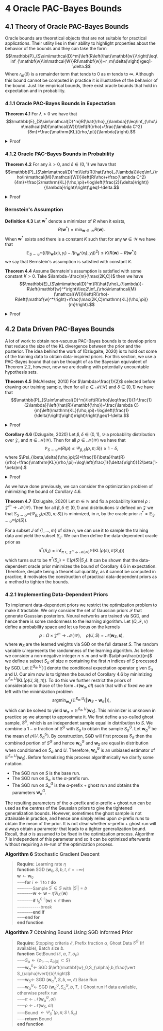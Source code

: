 # 4 Oracle PAC-Bayes Bounds

## 4.1 Theory of Oracle PAC-Bayes Bounds

Oracle bounds are theoretical objects that are not suitable for practical applications. Their utility lies in their ability to highlight properties about the behavior of the bounds and they can take the form $$\mathbb{P}_{S\sim\mathcal{D}^m}\left(R\left(\hat{\mathbf{w}}\right)\leq\inf_{\mathbf{w}\in\mathcal{W}}R(\mathbf{w})+r_m(\delta)\right)\geq1-\delta.$$ Where $r_m(\delta)$ is a remainder term that tends to $0$ as $m$ tends to $\infty$. Although this bound cannot be computed in practice it is illustrative of the behavior of the bound. Just like empirical bounds, there exist oracle bounds that hold in expectation and in probability.

### 4.1.1 Oracle PAC-Bayes Bounds in Expectation

**Theorem 4.1** For $\lambda>0$ we have that $$\mathbb{E}_{S\sim\mathcal{D}^m}R(\hat{\rho}_{\lambda})\leq\inf_{\rho\in\mathcal{M}(\mathcal{W})}\left(R(\rho)+\frac{\lambda C^2}{8m}+\frac{\mathrm{KL}(\rho,\pi)}{\lambda}\right).$$
<details>
<summary>Proof</summary>
<br>

**Theorem 4.1.1 (Fubini's Theorem)** If $\mathcal{X}_1$ and $\mathcal{X}_2$ are $\sigma$-finite measurable spaces and $f:\mathcal{X}_1\times\mathcal{X}_2$ is measurable and $$\int_{\mathcal{X}_1\times\mathcal{X}_2}\vert f(x_1,x_2)\vert d(x_1,x_2)<\infty,$$ then $$\int_{\mathcal{X}_1}\left(\int_{\mathcal{X}_2}f(x_1,x_2)dx_2\right)dx_1=\int_{\mathcal{X}_2}\left(\int_{\mathcal{X}_1}f(x_1,x_2)dx_2\right)dx_1=\int_{\mathcal{X}_1\times\mathcal{X}_2}f(x_1,x_2)d(x_1,x_2).$$
<details>
<summary>Proof</summary>
<br>

For the proof of this theorem please refer to (Rodriguez, 2021).

</details>

We proceed from Corollary 3.9 to deduce that $$\begin{align*}\mathbb{E}_{S\sim\mathcal{D}^m}\left(R\left(\hat{\rho}_{\lambda}\right)\right)&\leq\mathbb{E}_{S\sim\mathcal{D}^m}\left(\inf_{\rho\in\mathcal{M}(\mathcal{W})}\left(\hat{R}(\rho)+\frac{\lambda C^2}{8m}+\frac{\mathrm{KL}(\rho,\pi)}{\lambda}\right)\right)\\&\leq\inf_{\rho\in\mathcal{M}(\mathcal{W})}\left(\mathbb{E}_{S\sim\mathcal{D}^m}\left(\hat{R}(\rho)+\frac{\lambda C^2}{8m}+\frac{\mathrm{KL}(\rho,\pi)}{\lambda}\right)\right)\\&=\inf_{\rho\in\mathcal{M}(\mathcal{W})}\left(\mathbb{E}_{S\sim\mathcal{D}^m}\left(\hat{R}(\rho)\right)+\frac{\lambda C^2}{8m}+\frac{\mathrm{KL}(\rho,\pi)}{\lambda}\right)\\&=\inf_{\rho\in\mathcal{M}(\mathcal{W})}\left(\mathbb{E}_{\mathbf{w}\sim\rho}\left(\mathbb{E}_{S\sim\mathcal{D}^m}\left(\hat{R}(\mathbf{w})\right)\right)\frac{\lambda C^2}{8m}+\frac{\mathrm{KL}(\rho,\pi)}{\lambda}\right)\end{align*}$$ where Fubini's theorem has been applied in the last inequality. Recalling that $\mathbb{E}_{S\sim\mathcal{D}^m}\left(\hat{R}(\mathbf{w})\right)=R(\mathbf{w})$ completes the proof of the theorem. $\square$

</details>

### 4.1.2 Oracle PAC-Bayes Bounds in Probability

**Theorem 4.2** For any $\lambda>0$, and $\delta\in(0,1)$ we have that $$\mathbb{P}_{S\sim\mathcal{D}^m}\left(R(\hat{\rho}_{\lambda})\leq\inf_{\rho\in\mathcal{M}(\mathcal{W})}\left(R(\rho)+\frac{\lambda C^2}{4m}+\frac{2\mathrm{KL}(\rho,\pi)+\log\left(\frac{2}{\delta}\right)}{\lambda}\right)\right)\geq1-\delta.$$
<details>
<summary>Proof</summary>
<br>

Recall the proof of Theorem 3.4 and the subsequent application to the Gibbs posterior that yielded Corollary 3.6. $$\mathbb{P}_{S\sim\mathcal{D}^m}\left(R(\hat{\rho}_{\lambda})\leq\inf_{\rho\in\mathcal{M}(\mathcal{W})}\left(\hat{R}(\rho)+\frac{\lambda C^2}{8m}+\frac{\mathrm{KL}(\rho,\pi)+\log\left(\frac{1}{\delta}\right)}{\lambda}\right)\right)\geq1-\delta.$$ In the proof we utilized the result of Theorem 2.1. The inequality of Theorem 2.1 can be reversed by replacing the $U_i$ by $-U_i$ in its proof. Applying the reverse inequality of Theorem 2.1 in the proof of Theorem 3.4 gives the updated corollary $$\mathbb{P}_{S\sim\mathcal{D}^m}\left(\hat{R}(\rho)\leq R(\rho)+\frac{\lambda C^2}{8m}+\frac{\mathrm{KL}(\rho,\pi)+\log\left(\frac{1}{\delta}\right)}{\lambda}\right)\geq1-\delta.$$ Which holds for all $\rho\in\mathcal{M}(\mathcal{W})$. Applying a union bound on Corollary 3.6 and the updated result above gives $$\mathbb{P}_{S\sim\mathcal{D}^m}\begin{pmatrix}R(\hat{\rho}_{\lambda})\leq\inf_{\rho\in\mathcal{M}(\mathcal{W})}\left(\hat{R}(\rho)+\frac{\lambda C^2}{8m}+\frac{\mathrm{KL}(\rho,\pi)+\log\left(\frac{1}{\delta}\right)}{\lambda}\right),\\\hat{R}(\rho)\leq R(\rho)+\frac{\lambda C^2}{8m}+\frac{\mathrm{KL}(\rho,\pi)+\log\left(\frac{1}{\delta}\right)}{\lambda}\end{pmatrix}\geq1-2\delta,$$ which holds for all $\rho\in\mathcal{M}(\mathcal{W})$. Using the upper bound on $\hat{R}(\rho)$ from the second event on the first event gives $$\mathbb{P}_{S\sim\mathcal{D}^m}\left(R(\hat{\rho}_{\lambda})\leq\inf_{\rho\in\mathcal{M}(\mathcal{W})}\left(\hat{R}(\rho)+\frac{\lambda C^2}{4m}+\frac{2\left(\mathrm{KL}(\rho,\pi)+\log\left(\frac{1}{\delta}\right)\right)}{\lambda}\right)\right)\geq1-2\delta.$$ We can simply replace the $\delta$ with $\frac{\delta}{2}$ to complete the proof. $\square$

</details>

### Bernstein's Assumption

**Definition 4.3** Let $\mathbf{w}^*$ denote a minimizer of $R$ when it exists, $$R(\mathbf{w}^*)=\min_{\mathbf{w}\in\mathcal{W}}R(\mathbf{w}).$$ When $\mathbf{w}^*$ exists and there is a constant $K$ such that for any $\mathbf{w}\in\mathcal{W}$ we have that $$\mathbb{E}_{S\sim\mathcal{D}^m}\left(\left(l(h_{\mathbf{w}}(x_i),y_i)-l(h_{\mathbf{w}^*}(x_i),y_i)\right)^2\right)\leq K\left(R(\mathbf{w})-R(\mathbf{w}^*)\right)$$ we say that Bernstein's assumption is satisfied with constant $K$.

**Theorem 4.4** Assume Bernstein's assumption is satisfied with some constant $K>0$. Take $\lambda=\frac{m}{\max(2K,C)}$ then we have $$\mathbb{E}_{S\sim\mathcal{D}^m}R(\hat{\rho}_{\lambda})-R\left(\mathbf{w}^*\right)\leq2\inf_{\rho\in\mathcal{M}(\mathcal{W})}\left(R(\rho)-R\left(\mathbf{w}^*\right)+\frac{\max(2K,C)\mathrm{KL}(\rho,\pi)}{m}\right).$$
<details>
<summary>Proof</summary>
<br>

**Lemma 4.4.1**

Let $g$ denoted the Bernstein function defined by $$g(x)=\begin{cases}1&x=0\\\frac{e^x-1-x}{x^2}&x\neq0.\end{cases}$$ Let $U_1,\dots,U_n$ be $\mathrm{i.i.d}$ random variables such that $\mathbb{E}(U_i)$ is finite and $U_i-\mathbb{E}(U_i)\leq C$ almost surely for some $C\in\mathbb{R}$. Then, $$\mathbb{E}\left(\exp\left(t\sum_{i=1}^n\left(U_i-\mathbb{E}(U_i)\right)\right)\right)\leq\exp\left(g(Ct)nt^2\mathrm{Var}(U_i)\right).$$

<details>
<summary>Proof (Habib, 1998)</summary>
<br>

We first show that function $g$ is increasing. For $x\neq0$ we have that $$g^\prime(x)=\frac{(x-2)e^x+2+x}{x^3}.$$ Let $h(x)=(x-2)e^x+2+x$ then $h(0)=0$ and $h^\prime(x)=(x-2)e^x+1$, so that $h^\prime(0)=0$ and $h^{\prime\prime}(x)=xe^x$. Therefore, $h^\prime(x)<0$ for $x<0$ and $h^\prime(x)>0$ for $x>0$ which implies that $h(x)\geq0$ for all $x$. This means that $g^{\prime}(x)>0$ and the function $g$ is increasing. So that $$e^x=1+x+x^2g(x)\leq1+x+x^2g(\alpha)$$ for $x\leq\alpha$. Therefore, if we have a random variable $X$ with $\mathbb{E}(X)=0$ and $X\leq\alpha$ it follows that $$\mathbb{E}\left(\exp(X)\right)\leq1+g(\alpha)\mathrm{Var}(X)\leq\exp(g(\alpha)\mathrm{Var}(X)).$$ Applying this conclusion to $\alpha=Ct$, $X=t(U_i-\mathbb{E}(U_i))$ we can conclude that $$\mathbb{E}\left(\exp\left(t(U_i-\mathbb{E}(U_i))\right)\right)\leq\exp\left(g(Ct)t^2\mathrm{Var}(U_i)\right)$$ Therefore, by the independence of the $U_i$ $$\begin{align*}\mathbb{E}\left(\exp\left(t\sum_{i=1}^n\left(U_i-\mathbb{E}(U_i)\right)\right)\right)&=\prod_{i=1}^n\mathbb{E}\left(\exp\left(t(U_i-\mathbb{E}(U_i))\right)\right)\\&\leq\prod_{i=1}^n\exp\left(g(Ct)t^2\mathrm{Var}(U_i)\right)\\&=\exp\left(g(Ct)nt^2\mathrm{Var}(U_i)\right)\end{align*}$$ as required. $\square$

</details>

Now fix $\mathbf{w}\in\mathcal{W}$ and apply Lemma 4.4.1 to $U_i=l_i(\mathbf{w}^*)-l_i(\mathbf{w})$ (where we inherit the notation of the proof of Theorem 2.1). Note that $\mathbb{E}(U_i)=R(\mathbf{w}^*)-R(\mathbf{w})$ and therefore, $$\mathbb{E}_{S\sim\mathcal{D}^m}\left(\exp\left(tm\left(R(\mathbf{w})-R(\mathbf{w}^*)-\hat{R}(\mathbf{w})+\hat{R}(\mathbf{w})\right)\right)\right)\leq\exp\left(g(Ct)mt^2\mathrm{Var}_{S\sim\mathcal{D}^m}(U_i)\right).$$ Observe that $$\begin{align*}\mathrm{Var}(U_i)&\leq\mathbb{E}_{S\sim\mathcal{D}^m}\left(U_i^2\right)\\&=\mathbb{E}_{S\sim\mathcal{D}^m}\left(l_i(\mathbf{w}^*)-l_i(\mathbf{w})\right)\\&\leq K(R(\mathbf{w})-R(\mathbf{w}^*)).\end{align*}$$ Therefore, with $\lambda=tn$ we get that $$\mathbb{E}_{S\sim\mathcal{D}^m}\left(\exp\left(\lambda\left(R(\mathbf{w})-R(\mathbf{w}^*)-\hat{R}(\mathbf{w})+\hat{R}(\mathbf{w}^*)\right)\right)\right)\leq\exp\left(g\left(\frac{\lambda C}{m}\right)\frac{\lambda^2}{m}K\left(R(\mathbf{w})-R(\mathbf{w}^*)\right)\right)$$ which upon rearrangement gives $$\mathbb{E}_{S\sim\mathcal{D}^m}\left(\exp\left(\lambda\left(1-Kg\left(\frac{\lambda C}{m}\right)\frac{\lambda}{m}\right)\left(R(\mathbf{w})-R(\mathbf{w}^*)\right)-\hat{R}(\mathbf{w})-\hat{R}(\mathbf{w}^*)\right)\right)\leq1.$$ Now integrate with respect to $\pi$ and apply Fubini's theorem along with Lemma 3.4.3 from the proof of Theorem 3.4 to get $$\mathbb{E}_{S\sim\mathcal{D}^m}\left(\exp\left(\lambda\sup_{\rho\in\mathcal{M}(\mathcal{W})}\left(\left(1-Kg\left(\frac{\lambda C}{m}\right)\frac{\lambda}{m}\right)\left(R(\rho)-R(\mathbf{w}^*)\right)-\hat{R}(\rho)-\hat{R}(\mathbf{w}^*)-\mathrm{KL}(\rho,\pi)\right)\right)\right)\leq1.$$ In particular, this holds for $\rho-\hat{\rho}_{\lambda}$, and we can apply Jensen's inequality and re-arrange to yield $$\left(1-Kg\left(\frac{\lambda C}{m}\right)\right)\left(\mathbb{E}_{S\sim\mathcal{D}^m}\left(R(\hat{\rho}_{\lambda})-R(\mathbf{w}^*)\right)\right)\leq\mathbb{E}_{S\sim\mathcal{D}^m}\left(\hat{R}(\rho)-\hat{R}(\mathbf{w})+\frac{\mathrm{KL}(\hat{\rho}_{\lambda},\pi)}{\lambda}\right).$$ From now on $\lambda$ will be such that $1-Kg\left(\frac{\lambda C}{m}\right)\frac{\lambda}{m}>0$, thus $$\mathbb{E}_{S\sim\mathcal{D}^m}\left(R(\hat{\rho}_{\lambda})\right)-R(\mathbf{w}^*)\leq\frac{\mathbb{E}_{S\sim\mathcal{D}^m}\left(\hat{R}(\hat{\rho}_{\lambda})-\hat{R}(\mathbf{w}^*)+\frac{\mathrm{KL}(\hat{\rho}_{\lambda},\pi)}{\lambda}\right)}{1-Kg\left(\frac{\lambda C}{m}\right)\frac{\lambda}{m}}.$$ As with $\lambda=\frac{m}{\max(2K,C)}$ it follows that  $$Kg\left(\frac{\lambda C}{m}\right)\frac{\lambda}{m}\leq\frac{1}{2}$$ and so we have $$\mathbb{E}_{S\sim\mathcal{D}^m}\left(R(\hat{\rho}_{\lambda})\right)-R(\mathbf{w}^*)\leq 2\mathbb{E}_{S\sim\mathcal{D}^m}\left(\hat{R}(\hat{\rho}_{\lambda})-\hat{R}(\mathbf{w}^*)+\frac{\mathrm{KL}(\hat{\rho}_{\lambda},\pi)}{\lambda}\right).$$ As $\hat{\rho}_{\lambda}$ minimizes the quantity on the right hand side in expectation we can re-write this as $$\begin{align*}\mathbb{E}_{S\sim\mathcal{D}^m}(R(\hat{\rho}_{\lambda}))&\leq2\mathbb{E}_{S\sim\mathcal{D}^m}\left(\inf_{\rho\in\mathcal{M}(\mathcal{W})}\left(\hat{R}(\mathbf{w})-\hat{R}(\mathbf{w}^*)+\frac{\max(2K,C)\mathrm{KL}(\rho,\pi)}{m}\right)\right)\\&\leq2\inf_{\rho\in\mathcal{M}(\mathcal{W})}\mathbb{E}_{S\sim\mathcal{D}^m}\left(\hat{R}(\mathbf{w})-\hat{R}(\mathbf{w}^*)+\frac{\max(2K,C)\mathrm{KL}(\rho,\pi)}{m}\right)\\&=2\inf_{\rho\in\mathcal{M}(\mathcal{W})}\mathbb{E}_{S\sim\mathcal{D}^m}\left(R(\mathbf{w})-R(\mathbf{w}^*)+\frac{\max(2K,C)\mathrm{KL}(\rho,\pi)}{m}\right),\end{align*}$$ which completes the proof.$\square$

</details>

## 4.2 Data Driven PAC-Bayes Bounds

A lot of work to obtain non-vacuous PAC-Bayes bounds is to develop priors that reduce the size of the KL divergence between the prior and the posterior. The idea behind the work of (Dziugaite, 2020) is to hold out some of the training data to obtain data-inspired priors. For this section, we use a PAC-Bayes bound that can be thought of as the Bayesian equivalent of Theorem 2.2, however, now we are dealing with potentially uncountable hypothesis sets.

**Theorem 4.5** (McAllester, 2013) For $\lambda>\frac{1}{2}$ selected before drawing our training sample, then for all $\rho\in\mathcal{M}(\mathcal{W})$ and $\delta\in(0,1)$ we have that $$\mathbb{P}_{S\sim\mathcal{D}^m}\left(R(\rho)\leq\frac{1}{1-\frac{1}{2\lambda}}\left(\hat{R}(\mathbf{\rho})+\frac{\lambda C}{m}\left(\mathrm{KL}(\rho,\pi)+\log\left(\frac{1}{\delta}\right)\right)\right)\right)\geq1-\delta.$$
<details>
<summary>Proof</summary>
<br>

For the proof we define the following notation, $$\mathrm{kl}_{\gamma}(q,p)=\gamma q-\log\left(1-p+pe^{\gamma}\right),$$ for $p,q\in[0,1]$ and $\gamma\in\mathbb{R}$. One can show that $$\mathrm{kl}(q,p)=\sup_{\gamma}\left(\mathrm{kl}_{\gamma}(q,p)\right).$$

**Lemma 4.5.1** For $\lambda>\frac{1}{2}$, if $\mathrm{kl}_{-\frac{1}{\gamma}}(q,p)\leq c$ then $$p\leq\frac{1}{1-\frac{1}{2\lambda}}(q+\lambda c).$$
<details>
<summary>Proof</summary>
<br>

Let $\gamma=-\frac{1}{\lambda}$ for convenience, which means that $\gamma\in(-2,0)$. Re-arranging the assumption we get that $$p\leq\frac{1-e^{\gamma q-c}}{1-e^{\gamma}}.$$ Using $e^{\gamma}\geq1+\gamma$ in the numerator and $e^{\gamma}\leq 1$ in the denominator we get $$p\leq\frac{q-\frac{c}{\gamma}}{1+\frac{1}{2}\gamma},$$ which when we substitute $\lambda$ back in completes the proof of the lemma. $\square$

</details>

**Lemma 4.5.2** Let $x_1,\dots,x_n$ be realizations of a random variable $X$ with range $[0,1]$ and mean $\mu$. Let $\hat{\mu}=\frac{1}{n}\sum_{i=1}^nx_i$. Then for any fixed $\gamma$ we have that $$\mathbb{E}\left(\exp\left(n\mathrm{kl}_{\gamma}(\hat{\mu},\mu)\right)\right)\leq1.$$
<details>
<summary>Proof</summary>
<br>

Note that $\mathbb{E}\left(\exp(n\gamma\hat{\mu})\right)=\left(\mathbb{E}(\exp(\gamma X))\right)^n$ and that by the convexity of $\exp(\cdot)$ we have that $$e^{\gamma X}\leq 1-x+xe^{\gamma}.$$ Therefore, $$\mathbb{E}\left(\exp\left(n\gamma\hat{\mu}\right)\right)\leq\left(1-\mu+\mu e^{\gamma}\right)^n,$$ which implies that $$\mathbb{E}\left(\exp\left(n\left(\gamma\hat{\mu}-\log\left(1-\mu+\mu e^{\gamma}\right)\right)\right)\right)\leq 1$$ which completes the proof of the lemma. $\square$

</details>

**Lemma 4.5.3** For probability distributions defined on the sample space $\mathcal{X}$ and a measurable function $f$ we have that $$\mathbb{E}_{x\in Q}(f(x))\leq\mathrm{KL}(Q,P)+\log\left(\mathbb{E}_{x\in P}\left(\exp(f(x))\right)\right).$$
<details>
<summary>Proof</summary>
<br>

$$\begin{align*}\mathbb{E}_{x\in Q}\left(f(x)\right)&=\mathbb{E}_{x\in Q}\left(\log\left(\exp(f(x))\right)\right)\\&=\mathbb{E}_{x\in Q}\left(\log\left(\frac{P(x)}{Q(x)}\right)e^{f(x)}+\log\left(\frac{Q(x)}{P(x)}\right)\right)\\&\leq\log\left(\mathbb{E}_{x\in Q}\left(\frac{P(x)}{Q(x)}e^{f(x)}\right)\right)+\mathrm{KL}(Q,P)\\&=\mathrm{KL}(Q,P)+\log\left(\mathbb{E}_{x\in P}\left(\exp(f(x))\right)\right).\end{align*}$$

</details>


We can use similar reasoning to that given in the proof of Theorem 3.12 to conclude from Lemma 4.5.2 that $$\mathbb{E}_{S\sim\mathcal{D}^m}\left(\exp\left(m\mathrm{kl}_{\gamma}\left(\hat{R}(\mathbf{w}),R(\mathbf{w})\right)\right)\right)\leq1$$ for fixed $\mathbf{w}\in\mathcal{W}$. Now we can take expectations over $\pi$ on both sides an apply Fubini's theorem to deduce that $$\begin{align*}1&\geq\mathbb{E}_{\mathbf{w}\sim\pi}\left(\mathbb{E}_{S\sim\mathcal{D}^m}\left(\exp\left(m\mathrm{kl}_{\gamma}\left(\hat{R}(\mathbf{w}),R(\mathbf{w})\right)\right)\right)\right)\\&\geq\mathbb{E}_{S\sim\mathcal{D}^m}\left(\mathbb{E}_{\mathbf{w}\sim\pi}\left(\exp\left(m\mathrm{kl}_{\gamma}\left(\hat{R}(\mathbf{w}),R(\mathbf{w})\right)\right)\right)\right).\end{align*}$$ To which we can apply Markov's inequality to get that $$\mathbb{P}_{S\sim\mathcal{D}^m}\left(\mathbb{E}_{\mathbf{w}\sim\pi}\left(\exp\left(m\mathrm{kl}_{\gamma}\left(\hat{R}(\mathbf{w}),R(\mathbf{w})\right)\right)\right)\leq\frac{1}{\delta}\right)\geq1-\delta.$$ Letting $f(\mathbf{w})=m\mathrm{kl}_{\gamma}\left(\hat{R}(\mathbf{w}),R(\mathbf{w})\right)$ in Lemma 4.5.3 and using the above result we get that $$\mathbb{P}_{S\sim\mathcal{D}^m}\left(\mathbb{E}_{\mathbf{w}\sim\rho}\left(m\mathrm{kl}_{\gamma}\left(\hat{R}(\mathbf{w}),R(\mathbf{w})\right)\right)\leq\mathrm{KL}(\rho,\pi)+\log\left(\frac{1}{\delta}\right)\right)\geq1-\delta.$$ By the convexity of $\mathrm{kl}_{\gamma}$ we get that $$\mathbb{P}_{S\sim\mathcal{D}^m}\left(m\mathrm{kl}_{\gamma}\left(\hat{R}(\mathbf{w}),R(\mathbf{w})\right)\leq\mathrm{KL}(\rho,\pi)+\log\left(\frac{1}{\delta}\right)\right)\geq1-\delta.$$ Therefore, by re-arranging and applying Lemma 4.5.1 the proof of the theorem is complete. $\square$.

</details>

**Corollary 4.6** (Dziugaite, 2020) Let $\beta,\delta\in(0,1)$, $\mathcal{D}$ a probability distribution over $\mathcal{Z}$, and $\pi\in\mathcal{M}(\mathcal{W})$. Then for all $\rho\in\mathcal{M}(\mathcal{W})$ we have that $$\mathbb{P}_{S\sim\mathcal{D}^m}\left(R(\rho)\leq\Psi_{\beta,\delta}(\rho,\pi;S)\right)\geq1-\delta,$$ where $\Psi_{\beta,\delta}(\rho,\pi;S)=\frac{1}{\beta}\hat{R}(\rho)+\frac{\mathrm{KL}(\rho,\pi)+\log\left(\frac{1}{\delta}\right)}{2\beta(1-\beta)m}.$
<details>
<summary>Proof</summary>
<br>

This is the result of the previous Theorem 4.5 with $\lambda=\frac{1}{2(1-\beta)}$ and $C=1$.

</details>

As we have done previously, we can consider the optimization problem of minimizing the bound of Corollary 4.6.

**Theorem 4.7** (Dziugaite, 2020) Let $m\in\mathbb{N}$ and fix a probability kernel $\rho:\mathcal{Z}^m\to\mathcal{M}(\mathcal{W})$. Then for all $\beta,\delta\in(0,1)$ and distributions $\mathcal{D}$ defined on $\mathcal{Z}$ we that $\mathbb{E}_{S\sim\mathcal{D}^m}\left(\Psi_{\beta,\delta}(\rho(S),\pi;S)\right)$ is minimized, in $\pi$, by the oracle prior $\pi^*=\mathbb{E}_{S\sim\mathcal{D}^m}(\rho(S))$.
 
For a subset $J$ of $\{1,\dots,m\}$ of size $n$, we can use it to sample the training data and yield the subset $S_J$. We can then define the data-dependent oracle prior as $$\pi^*(S_J)=\inf_{\pi\in\mathcal{Z}^n\to\mathcal{M}(\mathcal{W})}\mathbb{E}(\mathrm{KL}(\rho(s),\pi(S_J)))$$ which turns out to be $\pi^*(S_J)=\mathbb{E}(\rho(S)\vert S_J)$. It can be shown that the data-dependent oracle prior minimizes the bound of Corollary 4.6 in expectation. Therefore, despite being a theoretical quantity, as it cannot be computed in practice, it motivates the construction of practical data-dependent priors as a method to tighten the bounds.

### 4.2.1 Implementing Data-Dependent Priors

To implement data-dependent priors we restrict the optimization problem to make it tractable. We only consider the set of Gaussian priors $\mathcal{F}$ that generate Gaussian posteriors. Neural networks are trained via SGD, and hence there is some randomness to the learning algorithm. Let $(\Omega,\mathcal{F},\nu)$ define a probability space and let us focus on the kernels $$\rho:\Omega\times\mathcal{Z}^m\to\mathcal{M}(\mathcal{W}),\quad\rho(U,S)=\mathcal{N}(\mathbf{w}_S,\mathbf{s}),$$ where $\mathbf{w}_S$ are the learned weights via SGD on the full dataset $S$. The random variable $U$ represents the randomness of the learning algorithm. As before we consider a non-negative integer $n\leq m$ and with $\alpha=\frac{n}{m}$ we define a subset $S_{\alpha}$ of size $n$ containing the first $n$ indices of $S$ processed by SGD. Let $\mathbb{E}^{S_{\alpha},U}[\cdot]$ denote the conditional expectation operator given $S_{\alpha}$ and $U$. Our aim now is to tighten the bound of Corollary 4.6 by minimizing $\mathbb{E}^{S_{\alpha},U}(\mathrm{KL}(\rho(U,S),\pi))$. To do this we further restrict the priors of consideration to those of the form $\mathcal{N}(\mathbf{w}_{\alpha},\sigma I)$ such that with $\sigma$ fixed we are left with the minimization problem $$\begin{equation*}\mathrm{argmin}_{\mathbf{w}_{\alpha}}\left(\mathbb{E}^{S_{\alpha},U}\left(\Vert\mathbf{w}_S-\mathbf{w}_{\alpha}\Vert\right)\right), \end{equation*}$$ which can be solved to yield $\mathbf{w}_{\alpha}=\mathbb{E}^{S_{\alpha},U}(\mathbf{w}_S)$. This minimizer is unknown in practice so we attempt to approximate it. We first define a so-called ghost sample, $S^G$, which is an independent sample equal in distribution to $S$. We combine a $1-\alpha$ fraction of $S^G$ with $S_{\alpha}$ to obtain the sample $S_{\alpha}^G$. Let $\mathbf{w}_{\alpha}^G$ be the mean of $\rho(U,S_{\alpha}^G)$. By construction, SGD will first process $S_{\alpha}$ then the combined portion of $S^G$ and hence $\mathbf{w}_{\alpha}^G$ and $\mathbf{w}_S$ are equal in distribution when conditioned on $S_{\alpha}$ and $U$. Therefore, $\mathbf{w}_{\alpha}^G$ is an unbiased estimator of $\mathbb{E}^{S_{\alpha},U}(\mathbf{w}_S)$. Before formalizing this process algorithmically we clarify some notation.

- The SGD run on $S$ is the base run.
- The SGD run on $S_{\alpha}$ is the $\alpha$-prefix run.
- The SGD run on $S_{\alpha}^G$ is the $\alpha$-prefix $+$ ghost run and obtains the parameters $\mathbf{w}_{\alpha}^G$.

The resulting parameters of the $\alpha$-prefix and $\alpha$-prefix $+$ ghost run can be used as the centres of the Gaussian priors to give the tightened generalization bounds. However, sometimes the ghost sample is not attainable in practice, and hence one simply relies upon $\alpha$-prefix runs to obtain the mean of the prior. It is not clear whether $\alpha$-prefix $+$ ghost run will always obtain a parameter that leads to a tighter generalization bound. Recall, that $\sigma$ is assumed to be fixed in the optimization process. Algorithm 7 is independent of this parameter and so it can be optimized afterwards without requiring a re-run of the optimization process.

<font size="3"> **Algorithm 6** Stochastic Gradient Descent</font>
> **Require:** Learning rate $\eta$\
> **function** SGD $(\mathbf{w}_0,S,b,t,\mathcal{E}=-\infty)$\
> $\mathbf{w}\leftarrow\mathbf{w}_0$\
> ----**for** $i\leftarrow 1$ to $t$ **do**\
> --------Sample $S^\prime\in S$ with $\vert S^\prime\vert=b$\
> --------$\mathbf{w}\leftarrow\mathbf{w}-\eta\nabla l_{S^\prime}(\mathbf{w})$\
> --------**if** $l_S^{0\text{-}1}(\mathbf{w})\leq\mathcal{E}$ **then**\
> ------------break\
> --------**end if**\
> ----**end for**\
> **end function**

<font size="3"> **Algorithm 7** Obtaining Bound Using SGD Informed Prior</font>
> **Require:** Stopping criteria $\mathcal{E}$, Prefix fraction $\alpha$, Ghost Data $S^G$ (If available), Batch size $b$.\
> **function** GetBound $(\mathcal{E},\alpha,T,\sigma_P)$\
> ----$S_{\alpha}\leftarrow\{z_1,\dots,z_{\alpha\vert S\vert}\subset S\}$\
> ----$\mathbf{w}_{\alpha}^0\leftarrow$ SGD $\left(\mathbf{w}_0,S_{\alpha},b,\frac{\vert S_{\alpha}\vert}{b}\right)$\
> ----$\mathbf{w}_S\leftarrow$ SGD $\left(\mathbf{w}_{\alpha}^0,S,b,\infty,\mathcal{E}\right)$ Base Run\
> ----$\mathbf{w}_{\alpha}^G\leftarrow$ SGD $\left(\mathbf{w}_{\alpha}^0,S_{\alpha}^G,b,T,\cdot\right)$ Ghost run if data available, otherwise prefix run\
> ----$\pi\leftarrow\mathcal{N}\left(\mathbf{w}_{\alpha}^G,\sigma I\right)$\
> ----$\rho\leftarrow\mathcal{N}\left(\mathbf{w}_S,\sigma I\right)$\
> ----Bound $\leftarrow\Psi_{\delta}^*(\rho,\pi;S\setminus S_{\alpha})$\
> ----**return** Bound\
> **end function**